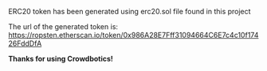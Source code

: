 ERC20 token has been generated using erc20.sol file found in this project

The url of the generated token is: https://ropsten.etherscan.io/token/0x986A28E7Fff31094664C6E7c4c10f17426FddDfA

**Thanks for using Crowdbotics!**